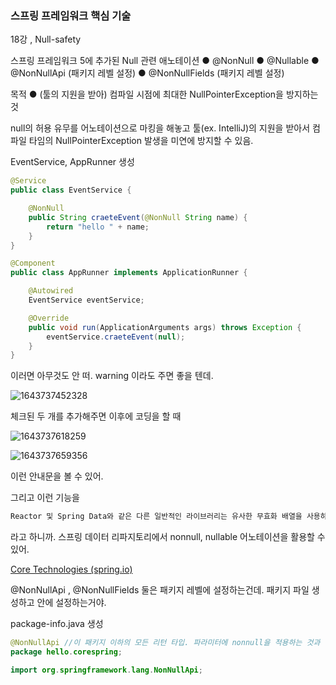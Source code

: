 <h3>스프링 프레임워크 핵심 기술</h3>

18강 , Null-safety

스프링 프레임워크 5에 추가된 Null 관련 애노테이션
● @NonNull
● @Nullable
● @NonNullApi (패키지 레벨 설정)
● @NonNullFields (패키지 레벨 설정)

목적
● (툴의 지원을 받아) 컴파일 시점에 최대한 NullPointerException을 방지하는 것

null의 허용 유무를 어노테이션으로 마킹을 해놓고 툴(ex. IntelliJ)의 지원을 받아서 컴파일 타임의 NullPointerException 발생을 미연에 방지할 수 있음.

EventService, AppRunner 생성

```java
@Service
public class EventService {

    @NonNull
    public String craeteEvent(@NonNull String name) {
        return "hello " + name;
    }
}
```

```java
@Component
public class AppRunner implements ApplicationRunner {

    @Autowired
    EventService eventService;

    @Override
    public void run(ApplicationArguments args) throws Exception {
        eventService.craeteEvent(null);
    }
}
```

이러면 아무것도 안 떠. warning 이라도 주면 좋을 텐데.

![1643737452328](https://user-images.githubusercontent.com/43261300/152021883-c825785e-0b31-4b60-9bf5-bcbfea70fb69.png)

체크된 두 개를 추가해주면 이후에 코딩을 할 때

![1643737618259](https://user-images.githubusercontent.com/43261300/152022376-4edf9a3d-0269-4d36-8fa3-c17c302eb8ed.png)

![1643737659356](https://user-images.githubusercontent.com/43261300/152022511-b0c95f94-dd97-4a0a-8147-0de7e81082cd.png)

이런 안내문을 볼 수 있어.

그리고 이런 기능을 

```tex
Reactor 및 Spring Data와 같은 다른 일반적인 라이브러리는 유사한 무효화 배열을 사용하는 null-safe API를 제공하여 스프링 애플리케이션 개발자에게 일관된 전체 환경을 제공합니다.
```

라고 하니까. 스프링 데이터 리파지토리에서 nonnull, nullable 어노테이션을 활용할 수 있어. 

[Core Technologies (spring.io)](https://docs.spring.io/spring-framework/docs/current/reference/html/core.html#null-safety)

@NonNullApi , @NonNullFields 둘은 패키지 레벨에 설정하는건데. 패키지 파일 생성하고 안에 설정하는거야.

package-info.java 생성

```java
@NonNullApi //이 패키지 이하의 모든 리턴 타입. 파라미터에 nonnull을 적용하는 것과 마찬가지 기능을 함. 이 어노테이션으로 기본값을 nonnull을 주고 null을 허용하는 곳에만 nullable 어노테이션을 주는 행위가 가능해.
package hello.corespring;

import org.springframework.lang.NonNullApi;
```

